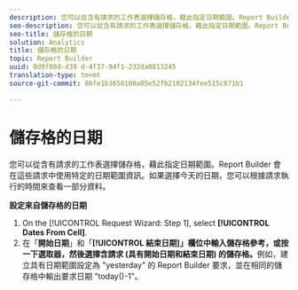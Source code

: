 ```yaml
---
description: 您可以從含有請求的工作表選擇儲存格，藉此指定日期範圍。Report Builder 會在這些請求中使用特定的日期範圍資訊。如果選擇今天的日期，您可以根據請求執行的時間來查看一部分資料。
seo-description: 您可以從含有請求的工作表選擇儲存格，藉此指定日期範圍。Report Builder 會在這些請求中使用特定的日期範圍資訊。如果選擇今天的日期，您可以根據請求執行的時間來查看一部分資料。
seo-title: 儲存格的日期
solution: Analytics
title: 儲存格的日期
topic: Report Builder
uuid: 0d9f08d-d39 d-4f37-94f1-232da0813245
translation-type: tm+mt
source-git-commit: 86fe1b3650100a05e52fb2102134fee515c871b1

---
```



# 儲存格的日期

您可以從含有請求的工作表選擇儲存格，藉此指定日期範圍。Report Builder 會在這些請求中使用特定的日期範圍資訊。如果選擇今天的日期，您可以根據請求執行的時間來查看一部分資料。

**設定來自儲存格的日期**

1. On the [!UICONTROL Request Wizard: Step 1], select **[!UICONTROL Dates From Cell]**.
1. 在「**開始日期**」和「**[!UICONTROL 結束日期]」欄位中輸入儲存格參考，或按一下選取器，然後選擇含請求 (具有開始日期和結束日期) 的儲存格。**&#x200B;例如，建立具有日期範圍設定為 "yesterday" 的 Report Builder 要求，並在相同的儲存格中輸出要求日期 "today()-1"。
